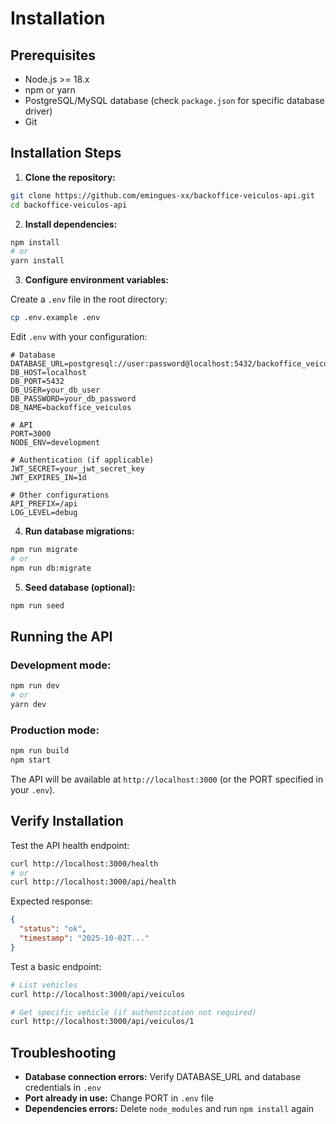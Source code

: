 # Installation

## Prerequisites

- Node.js >= 18.x
- npm or yarn
- PostgreSQL/MySQL database (check `package.json` for specific database driver)
- Git

## Installation Steps

1. **Clone the repository:**
```bash
git clone https://github.com/emingues-xx/backoffice-veiculos-api.git
cd backoffice-veiculos-api
```

2. **Install dependencies:**
```bash
npm install
# or
yarn install
```

3. **Configure environment variables:**

Create a `.env` file in the root directory:
```bash
cp .env.example .env
```

Edit `.env` with your configuration:
```env
# Database
DATABASE_URL=postgresql://user:password@localhost:5432/backoffice_veiculos
DB_HOST=localhost
DB_PORT=5432
DB_USER=your_db_user
DB_PASSWORD=your_db_password
DB_NAME=backoffice_veiculos

# API
PORT=3000
NODE_ENV=development

# Authentication (if applicable)
JWT_SECRET=your_jwt_secret_key
JWT_EXPIRES_IN=1d

# Other configurations
API_PREFIX=/api
LOG_LEVEL=debug
```

4. **Run database migrations:**
```bash
npm run migrate
# or
npm run db:migrate
```

5. **Seed database (optional):**
```bash
npm run seed
```

## Running the API

### Development mode:
```bash
npm run dev
# or
yarn dev
```

### Production mode:
```bash
npm run build
npm start
```

The API will be available at `http://localhost:3000` (or the PORT specified in your `.env`).

## Verify Installation

Test the API health endpoint:
```bash
curl http://localhost:3000/health
# or
curl http://localhost:3000/api/health
```

Expected response:
```json
{
  "status": "ok",
  "timestamp": "2025-10-02T..."
}
```

Test a basic endpoint:
```bash
# List vehicles
curl http://localhost:3000/api/veiculos

# Get specific vehicle (if authentication not required)
curl http://localhost:3000/api/veiculos/1
```

## Troubleshooting

- **Database connection errors:** Verify DATABASE_URL and database credentials in `.env`
- **Port already in use:** Change PORT in `.env` file
- **Dependencies errors:** Delete `node_modules` and run `npm install` again
